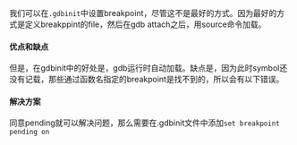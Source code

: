 我们可以在`.gdbinit`中设置breakpoint，尽管这不是最好的方式。因为最好的方式是定义breakppint的file，然后在gdb attach之后，用source命令加载。

####  优点和缺点
但是，在gdbinit中的好处是，gdb运行时自动加载。缺点是，因为此时symbol还没有记载，那些通过函数名指定的breakpoint是找不到的，所以会有以下错误。

#### 解决方案
同意pending就可以解决问题，那么需要在.gdbinit文件中添加```set breakpoint pending on```
